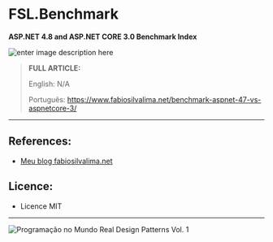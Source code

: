 # FSL.Benchmark
**ASP.NET 4.8 and ASP.NET CORE 3.0 Benchmark Index**

![enter image description here](https://www.fabiosilvalima.net/wp-content/uploads/2019/11/fabiosilvalima-benchmark-aspnet-aspnetcore.jpg)

> **FULL ARTICLE:**
>
> English: N/A
>
> Português: https://www.fabiosilvalima.net/benchmark-aspnet-47-vs-aspnetcore-3/

---

References:
---

- [Meu blog fabiosilvalima.net][1]

Licence:
---

- Licence MIT


---

![Programação no Mundo Real Design Patterns Vol. 1](https://www.fabiosilvalima.net/wp-content/uploads/2017/02/fabiosilvalima-ebook-design-patterns-INSTAGRAM-2.png)

  [1]: https://fabiosilvalima.net
